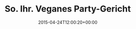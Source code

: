 ---
retweeted: false
source: <a href="https://about.twitter.com/products/tweetdeck" rel="nofollow">TweetDeck</a>
entities:
  hashtags: []
  symbols: []
  user_mentions: []
  urls: []
display_text_range:
- '0'
- '132'
favorite_count: '1'
id_str: '591572378028761088'
truncated: false
retweet_count: '1'
id: '591572378028761088'
created_at: Fri Apr 24 12:00:20 +0000 2015
favorited: false
full_text: So. Ihr. Veganes Party-Gericht welches nicht Chili sin Carne ist &amp;
  sich möglichst schmerzfrei in großen Mengen herstellen lässt?
lang: de
tags:
- pesos:twitter
date: '2015-04-24T12:00:20+00:00'
src: https://twitter.com/bascht/status/591572378028761088
original_url: https://twitter.com/bascht/status/591572378028761088
type: twitter_tweet
text: So. Ihr. Veganes Party-Gericht welches nicht Chili sin Carne ist &amp; sich
  möglichst schmerzfrei in großen Mengen herstellen lässt?
title: 'So. Ihr. Veganes Party-Gericht '

---